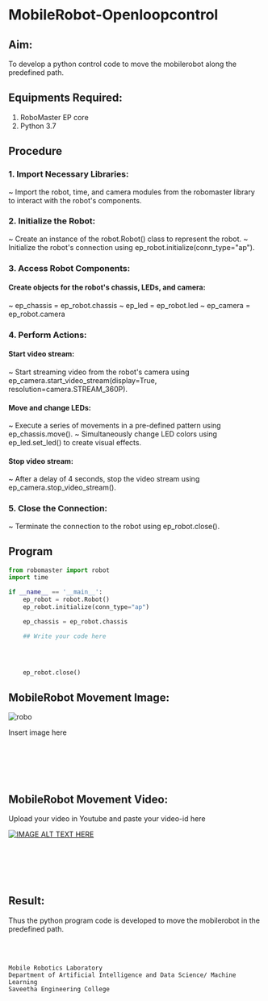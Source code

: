 # MobileRobot-Openloopcontrol
## Aim:

To develop a python control code to move the mobilerobot along the predefined path.

## Equipments Required:
1. RoboMaster EP core
2. Python 3.7

## Procedure

### 1. Import Necessary Libraries:
  ~ Import the robot, time, and camera modules from the robomaster library to interact with the robot's components.

### 2. Initialize the Robot:
  ~ Create an instance of the robot.Robot() class to represent the robot.
  ~ Initialize the robot's connection using ep_robot.initialize(conn_type="ap").

### 3. Access Robot Components:
#### Create objects for the robot's chassis, LEDs, and camera:
  ~ ep_chassis = ep_robot.chassis
  ~ ep_led = ep_robot.led
  ~ ep_camera = ep_robot.camera

### 4. Perform Actions:
#### Start video stream:
  ~ Start streaming video from the robot's camera using ep_camera.start_video_stream(display=True, resolution=camera.STREAM_360P).
#### Move and change LEDs:
  ~ Execute a series of movements in a pre-defined pattern using ep_chassis.move().
  ~ Simultaneously change LED colors using ep_led.set_led() to create visual effects.
#### Stop video stream:
  ~ After a delay of 4 seconds, stop the video stream using ep_camera.stop_video_stream().

### 5. Close the Connection:
  ~ Terminate the connection to the robot using ep_robot.close().


## Program
```python
from robomaster import robot
import time

if __name__ == '__main__':
    ep_robot = robot.Robot()
    ep_robot.initialize(conn_type="ap")

    ep_chassis = ep_robot.chassis

    ## Write your code here



    
    ep_robot.close()
```

## MobileRobot Movement Image:

![robo](./img/robomaster.png)

Insert image here


<br/>
<br/>
<br/>
<br/>

## MobileRobot Movement Video:

Upload your video in Youtube and paste your video-id here

[![IMAGE ALT TEXT HERE](https://img.youtube.com/vi/YOUTUBE_VIDEO_ID_HERE/0.jpg)](https://www.youtube.com/watch?v=YOUTUBE_VIDEO_ID_HERE)

<br/>
<br/>
<br/>
<br/>

## Result:
Thus the python program code is developed to move the mobilerobot in the predefined path.


<br/>
<br/>

```
Mobile Robotics Laboratory
Department of Artificial Intelligence and Data Science/ Machine Learning
Saveetha Engineering College
```
